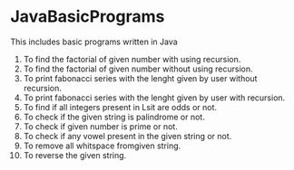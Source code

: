 # JavaBasicPrograms

This includes basic programs written in Java

1) To find the factorial of given number with using recursion.
2) To find the factorial of given number without using recursion.
3) To print fabonacci series with the lenght given by user without recursion.
4) To print fabonacci series with the lenght given by user with recursion.
5) To find if all integers present in Lsit are odds or not.
6) To check if the given string is palindrome or not.
7) To check if given number is prime or not.
8) To check if any vowel present in the given string or not.
9) To remove all whitspace fromgiven string.
10) To reverse the given string.
